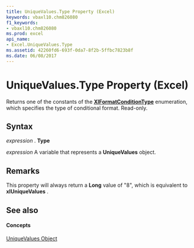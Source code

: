 ```yaml
---
title: UniqueValues.Type Property (Excel)
keywords: vbaxl10.chm826080
f1_keywords:
- vbaxl10.chm826080
ms.prod: excel
api_name:
- Excel.UniqueValues.Type
ms.assetid: 42260fd6-693f-0da7-8f2b-5ffbc7823b8f
ms.date: 06/08/2017
---
```



# UniqueValues.Type Property (Excel)

Returns one of the constants of the  **[XlFormatConditionType](Excel.XlFormatConditionType.md)** enumeration, which specifies the type of conditional format. Read-only.


## Syntax

 _expression_ . **Type**

 _expression_ A variable that represents a **UniqueValues** object.


## Remarks

This property will always return a  **Long** value of "8", which is equivalent to **xlUniqueValues** .


## See also


#### Concepts


[UniqueValues Object](Excel.UniqueValues.md)

